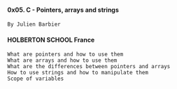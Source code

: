 



#### 0x05. C - Pointers, arrays and strings

    By Julien Barbier
#### HOLBERTON SCHOOL France

    What are pointers and how to use them
    What are arrays and how to use them
    What are the differences between pointers and arrays
    How to use strings and how to manipulate them
    Scope of variables
